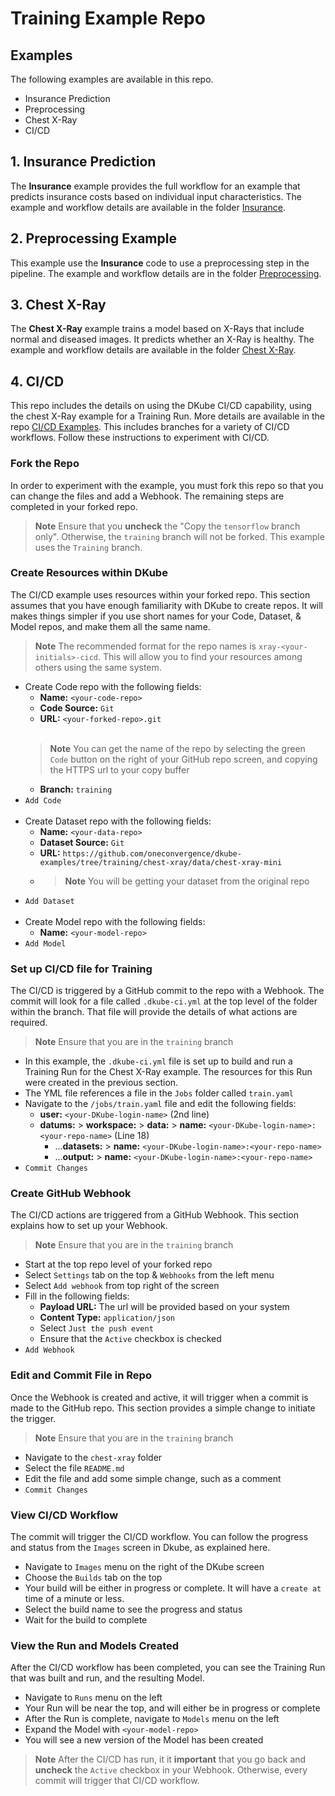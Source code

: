 # Training Example Repo

## Examples

The following examples are available in this repo.

- Insurance Prediction
- Preprocessing
- Chest X-Ray
- CI/CD

## 1. Insurance Prediction

The **Insurance** example provides the full workflow for an example that predicts insurance costs based on individual input characteristics.  The example and workflow details are available in the folder [Insurance](./insurance).

## 2. Preprocessing Example

This example use the **Insurance** code to use a preprocessing step in the pipeline.  The example and workflow details are in the folder [Preprocessing](./preprocessing).

## 3. Chest X-Ray

The **Chest X-Ray** example trains a model based on X-Rays that include normal and diseased images.  It predicts whether an X-Ray is healthy.  The example and workflow details are available in the folder [Chest X-Ray](./chest-xray).

## 4. CI/CD

This repo includes the details on using the DKube CI/CD capability, using the chest X-Ray example for a Training Run.  More details are available in the repo [CI/CD Examples](https://github.com/oneconvergence/dkube-cicd-example).  This includes branches for a variety of CI/CD workflows.  Follow these instructions to experiment with CI/CD.  
 
### Fork the Repo

In order to experiment with the example, you must fork this repo so that you can change the files and add a Webhook.  The remaining steps are completed in your forked repo.
 
> **Note** Ensure that you **uncheck** the "Copy the `tensorflow` branch only".  Otherwise, the `training` branch will not be forked.  This example uses the `Training` branch.

### Create Resources within DKube

The CI/CD example uses resources within your forked repo.  This section assumes that you have enough familiarity with DKube to create repos.  It will makes things simpler if you use short names for your Code, Dataset, & Model repos, and make them all the same name.

> **Note** The recommended format for the repo names is `xray-<your-initials>-cicd`.  This will allow you to find your resources among others using the same system.

- Create Code repo with the following fields:
  - **Name:** `<your-code-repo>`
  - **Code Source:** `Git`
  - **URL:** `<your-forked-repo>.git` <br><br>
  > **Note** You can get the name of the repo by selecting the green `Code` button on the right of your GitHub repo screen, and copying the HTTPS url to your copy buffer
  - **Branch:** `training`
- `Add Code` <br><br>
- Create Dataset repo with the following fields:
  - **Name:** `<your-data-repo>`
  - **Dataset Source:** `Git`
  - **URL:** `https://github.com/oneconvergence/dkube-examples/tree/training/chest-xray/data/chest-xray-mini`
  - > **Note** You will be getting your dataset from the original repo
- `Add Dataset` <br> <br>
- Create Model repo with the following fields:
  - **Name:** `<your-model-repo>`
- `Add Model`

### Set up CI/CD file for Training

The CI/CD is triggered by a GitHub commit to the repo with a Webhook.  The commit will look for a file called `.dkube-ci.yml` at the top level of the folder within the branch.  That file will provide the details of what actions are required.
 
> **Note** Ensure that you are in the `training` branch

 - In this example, the `.dkube-ci.yml` file is set up to build and run a Training Run for the Chest X-Ray example.  The resources for this Run were created in the previous section.
 - The YML file references a file in the `Jobs` folder called `train.yaml`
 - Navigate to the `/jobs/train.yaml` file and edit the following fields:
   - **user:** `<your-DKube-login-name>`  (2nd line)
   - **datums:** > **workspace:** > **data:** > **name:** `<your-DKube-login-name>:<your-repo-name>`  (Line 18)
     - ...**datasets:** > **name:** `<your-DKube-login-name>:<your-repo-name>`
     - ...**output:** > **name:** `<your-DKube-login-name>:<your-repo-name>`
 - `Commit Changes`

### Create GitHub Webhook

The CI/CD actions are triggered from a GitHub Webhook.  This section explains how to set up your Webhook.
 
> **Note** Ensure that you are in the `training` branch

- Start at the top repo level of your forked repo
- Select `Settings` tab on the top & `Webhooks` from the left menu
- Select `Add webhook` from top right of the screen
- Fill in the following fields:
  - **Payload URL:** The url will be provided based on your system
  - **Content Type:** `application/json`
  - Select `Just the push event`
  - Ensure that the `Active` checkbox is checked
- `Add Webhook`

### Edit and Commit File in Repo

Once the Webhook is created and active, it will trigger when a commit is made to the GitHub repo.  This section provides a simple change to initiate the trigger.

> **Note** Ensure that you are in the `training` branch

- Navigate to the `chest-xray` folder
- Select the file `README.md`
- Edit the file and add some simple change, such as a comment
- `Commit Changes`
 
### View CI/CD Workflow

The commit will trigger the CI/CD workflow.  You can follow the progress and status from the `Images` screen in Dkube, as explained here.

- Navigate to `Images` menu on the right of the DKube screen
- Choose the `Builds` tab on the top
- Your build will be either in progress or complete.  It will have a `create at` time of a minute or less.
- Select the build name to see the progress and status
- Wait for the build to complete

### View the Run and Models Created

After the CI/CD workflow has been completed, you can see the Training Run that was built and run, and the resulting Model.

- Navigate to `Runs` menu on the left
- Your Run will be near the top, and will either be in progress or complete
- After the Run is complete, navigate to `Models` menu on the left
- Expand the Model with `<your-model-repo>`
- You will see a new version of the Model has been created

> **Note** After the CI/CD has run, it it **important** that you go back and **uncheck** the `Active` checkbox in your Webhook.  Otherwise, every commit will trigger that CI/CD workflow.
